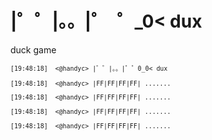 

# |゜゜|。。|゜ ​ ゜\_0<​ dux

duck game

<sup>
  
`` [19:48:18]  <@handyc> |゜゜|。。|゜゜0_0< dux ``
                                       
`` [19:48:18]  <@handyc> |FF|FF|FF|FF| ....... ``

`` [19:48:18]  <@handyc> |FF|FF|FF|FF| ....... ``

`` [19:48:18]  <@handyc> |FF|FF|FF|FF| ....... ``

`` [19:48:18]  <@handyc> |FF|FF|FF|FF| ....... ``

</sup>

